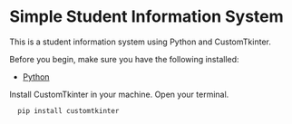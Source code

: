 # Simple Student Information System

This is a student information system using Python and CustomTkinter.

Before you begin, make sure you have the following installed:

- [Python](https://www.python.org/)

Install CustomTkinter in your machine. Open your terminal.
  ```shell
    pip install customtkinter
  ```
